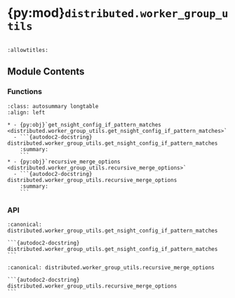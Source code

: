 # {py:mod}`distributed.worker_group_utils`

```{py:module} distributed.worker_group_utils
```

```{autodoc2-docstring} distributed.worker_group_utils
:allowtitles:
```

## Module Contents

### Functions

````{list-table}
:class: autosummary longtable
:align: left

* - {py:obj}`get_nsight_config_if_pattern_matches <distributed.worker_group_utils.get_nsight_config_if_pattern_matches>`
  - ```{autodoc2-docstring} distributed.worker_group_utils.get_nsight_config_if_pattern_matches
    :summary:
    ```
* - {py:obj}`recursive_merge_options <distributed.worker_group_utils.recursive_merge_options>`
  - ```{autodoc2-docstring} distributed.worker_group_utils.recursive_merge_options
    :summary:
    ```
````

### API

````{py:function} get_nsight_config_if_pattern_matches(worker_name: str) -> dict[str, typing.Any]
:canonical: distributed.worker_group_utils.get_nsight_config_if_pattern_matches

```{autodoc2-docstring} distributed.worker_group_utils.get_nsight_config_if_pattern_matches
```
````

````{py:function} recursive_merge_options(default_options: dict[str, typing.Any], extra_options: dict[str, typing.Any]) -> dict[str, typing.Any]
:canonical: distributed.worker_group_utils.recursive_merge_options

```{autodoc2-docstring} distributed.worker_group_utils.recursive_merge_options
```
````
